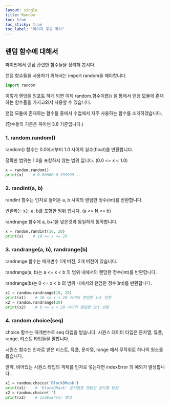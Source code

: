 ```yaml
--- 
layout: single
title: Random
toc: true
toc_sticky: true
toc_label: "페이지 주요 목차"
---
```



랜덤 함수에 대해서  
---

파이썬에서 랜덤 관련한 함수들을 정리해 봅시다.

랜덤 함수들을 사용하기 위해서는 import random을 해야합니다.

~~~python
import random
~~~

이렇게 랜덤을 임포트 하게 되면 이제 random.함수이름() 을 통해서 랜덤 모듈에 존재하는 함수들을 가지고와서 사용할 수 있습니다.

랜덤 모듈에 존재하는 함수들 중에서 수업에서 자주 사용하는 함수를 소개하겠습니다. 

(함수들의 기준은 파이썬 3.8 기준입니다.)


### 1. random.random()

random() 함수는 0.0에서부터 1.0 사이의 실수(float)를 반환합니다.

정확한 범위는 1.0을 포함하지 않는 범위 입니다. (0.0 <= x < 1.0)

~~~python
x = random.random()
print(x)    # 0.00000~0.999999...
~~~

### 2. randint(a, b)

randint 함수는 인자로 들어온 a, b 사이의 랜덤한 정수(int)를 반환합니다.

반환하는 x는  a, b를 포함한 범위 입니다. (a <= N <= b)

randrange 함수에 a, b+1을 넣은것과 동일하게 동작합니다.

~~~python
x = random.randint(10, 20)
print(x)    # 10 <= x <= 20
~~~

### 3. randrange(a, b), randrange(b)

randrange 함수는 매개변수 1개 버전, 2개 버전이 있습니다.

randrange(a, b)는 a <= x < b 의 범위 내에서의 랜덤한 정수(int)를 반환합니다.

randrange(b)는 0 <= x < b 의 범위 내에서의 랜덤한 정수(int)를 반환합니다.

~~~python
x1 = random.randrange(10, 20)
print(x1)    # 10 <= x < 20 사이의 랜덤한 int 반환
x2 = random.randrange(20)
print(x2)    # 0 <= x < 20 사이의 랜덤한 int 반환
~~~


### 4. random.choice(seq)

choice 함수는 매개변수로 seq 타입을 받습니다. 시퀀스 데이터 타입은 문자열, 튜플, range, 리스트 타입들을 말합니다.

시퀀스 함수는 인자로 받은 리스트, 튜플, 문자열, range 에서 무작위로 하나의 원소를 뽑습니다.

만약, 비어있는 시퀀스 타입의 객체를 인자로 넣는다면 indexError 의 예외가 발생합니다.

~~~python
x1 = random.choice('BlockDMask')
print(x1)    # 'BlockDMask' 문자열중 랜덤한 문자를 반환
x2 = random.choice('')
print(x2)    # indexError 발생
~~~

